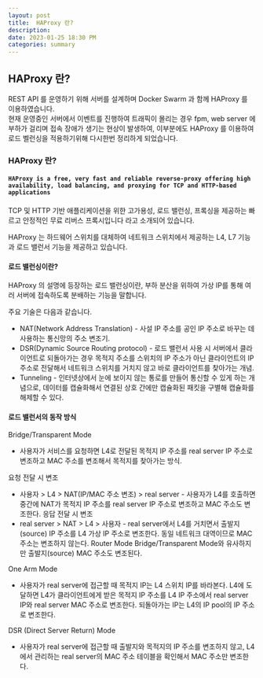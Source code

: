 ```yaml
---
layout: post  
title:  HAProxy 란?
description:  
date: 2023-01-25 18:30 PM  
categories: summary
---
```


## HAProxy 란?

REST API 를 운영하기 위해 서버를 설계하며  Docker Swarm 과 함께 HAProxy 를 이용하였습니다. <br>
 현재 운영중인 서버에서 이벤트를 진행하여 트래픽이 몰리는 경우 fpm, web server 에 부하가 걸리며 접속 장애가 생기는 현상이 발생하여, 
이부분에도 HAProxy 를 이용하여 로드 벨런싱을 적용하기위해 다시한번 정리하게 되었습니다.


### HAProxy 란?

#### `HAProxy is a free, very fast and reliable reverse-proxy offering high availability, load balancing, and proxying for TCP and HTTP-based applications`
 TCP 및 HTTP 기반 애플리케이션을 위한 고가용성, 로드 밸런싱, 프록싱을 제공하는 빠르고 안정적인 무료 리버스 프록시입니다 라고 소개되어 있습니다.<br>

HAProxy 는 하드웨어 스위치를 대체하여 네트워크 스위치에서 제공하는 L4, L7 기능과 로드 밸런서 기능을 제공하고 있습니다.

#### 로드 밸런싱이란?
HAProxy 의 설명에 등장하는 로드 밸런싱이란,
부하 분산을 위하여 가상 IP를 통해 여러 서버에 접속하도록 분배하는 기능을 말합니다.

주요 기술은 다음과 같습니다.
* NAT(Network Address Translation) - 사설 IP 주소를 공인 IP 주소로 바꾸는 데 사용하는 통신망의 주소 변조기.
* DSR(Dynamic Source Routing protocol) - 로드 밸런서 사용 시 서버에서 클라이언트로 되돌아가는 경우 목적지 주소를 스위치의 IP 주소가 아닌 클라이언트의 IP 주소로 전달해서 네트워크 스위치를 거치지 않고 바로 클라이언트를 찾아가는 개념.
* Tunneling - 인터넷상에서 눈에 보이지 않는 통로를 만들어 통신할 수 있게 하는 개념으로, 데이터를 캡슐화해서 연결된 상호 간에만 캡슐화된 패킷을 구별해 캡슐화를 해제할 수 있다.

#### 로드 밸런서의 동작 방식


Bridge/Transparent Mode
* 사용자가 서비스를 요청하면 L4로 전달된 목적지 IP 주소를 real server IP 주소로 변조하고 MAC 주소를 변조해서 목적지를 찾아가는 방식.

요청 전달 시 변조
* 사용자 > L4 > NAT(IP/MAC 주소 변조) > real server - 사용자가 L4를 호출하면 중간에 NAT가 목적지 IP 주소를 real server IP 주소로 변조하고 MAC 주소도 변조한다.
  응답 전달 시 변조
* real server > NAT > L4 > 사용자 - real server에서 L4를 거치면서 출발지(source) IP 주소를 L4 가상 IP 주소로 변조한다. 동일 네트워크 대역이므로 MAC 주소는 변조하지 않는다.
  Router Mode
  Bridge/Transparent Mode와 유사하지만 출발지(source) MAC 주소도 변조된다.

One Arm Mode
* 사용자가 real server에 접근할 때 목적지 IP는 L4 스위치 IP를 바라본다. L4에 도달하면 L4가 클라이언트에게 받은 목적지 IP 주소를 L4 IP 주소에서 real server IP와 real server MAC 주소로 변조한다. 되돌아가는 IP는 L4의 IP pool의 IP 주소로 변조한다.

DSR (Direct Server Return) Mode
* 사용자가 real server에 접근할 때 출발지와 목적지의 IP 주소를 변조하지 않고, L4에서 관리하는 real server의 MAC 주소 테이블을 확인해서 MAC 주소만 변조한다.

